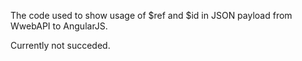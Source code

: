 The code used to show usage of $ref and $id in JSON payload from WwebAPI to AngularJS.

Currently not succeded.
